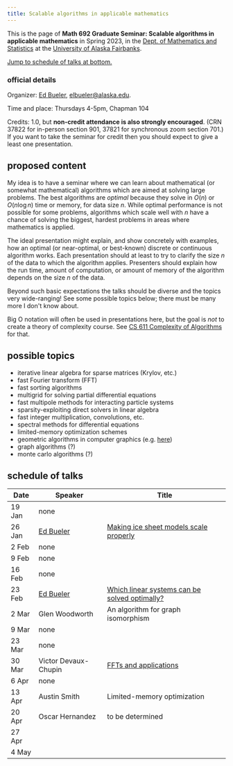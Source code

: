 ```yaml
---
title: Scalable algorithms in applicable mathematics
---
```


This is the page of **Math 692 Graduate Seminar: Scalable algorithms in applicable mathematics** in Spring 2023, in the [Dept. of Mathematics and Statistics](http://www.uaf.edu/dms/) at the [University of Alaska Fairbanks](http://www.uaf.edu/).

[Jump to schedule of talks at bottom.](#schedule)

### official details

Organizer: [Ed Bueler](http://bueler.github.io/), [elbueler@alaska.edu](mailto:elbueler@alaska.edu).

Time and place: Thursdays 4-5pm, Chapman 104

Credits: 1.0, but **non-credit attendance is also strongly encouraged**.  (CRN 37822 for in-person section 901, 37821 for synchronous zoom section 701.)  If you want to take the seminar for credit then you should expect to give a least one presentation.

## proposed content

My idea is to have a seminar where we can learn about mathematical (or somewhat mathematical) algorithms which are aimed at solving large problems.  The best algorithms are *optimal* because they solve in $O(n)$ or $O(n\log n)$ time or memory, for data size $n$.  While optimal performance is not possible for some problems, algorithms which scale well with $n$ have a chance of solving the biggest, hardest problems in areas where mathematics is applied.

The ideal presentation might explain, and show concretely with examples, how an optimal (or near-optimal, or best-known) discrete or continuous algorithm works.  Each presentation should at least to try to clarify the size $n$ of the data to which the algorithm applies.  Presenters should explain how the run time, amount of computation, or amount of memory of the algorithm depends on the size $n$ of the data.

Beyond such basic expectations the talks should be diverse and the topics very wide-ranging!  See some possible topics below; there must be many more I don't know about.

Big O notation will often be used in presentations here, but the goal is *not* to create a theory of complexity course.  See [CS 611 Complexity of Algorithms](https://catalog.uaf.edu/courses/cs/) for that.

## possible topics

  * iterative linear algebra for sparse matrices (Krylov, etc.)
  * fast Fourier transform (FFT)
  * fast sorting algorithms
  * multigrid for solving partial differential equations
  * fast multipole methods for interacting particle systems
  * sparsity-exploiting direct solvers in linear algebra
  * fast integer multiplication, convolutions, etc.
  * spectral methods for differential equations
  * limited-memory optimization schemes
  * geometric algorithms in computer graphics (e.g. [here](https://www.cs.princeton.edu/courses/archive/fall04/cos226/lectures/geometry.4up.pdf))
  * graph algorithms (?)
  * monte carlo algorithms (?)

## <a id="schedule"></a> schedule of talks

| Date   | Speaker         | Title  |
|--------|-----------------|--------|
| 19 Jan | none            |        |
| 26 Jan | [Ed Bueler](https://bueler.github.io/) | [Making ice sheet models scale properly](slides/bueler-oxfordmg2023.pdf) |
| 2 Feb  | none            |        |
| 9 Feb  | none            |        |
| 16 Feb | none            |        |
| 23 Feb | [Ed Bueler](https://bueler.github.io/) | [Which linear systems can be solved optimally?](slides/bueler-optimal-linear.pdf) |
| 2 Mar  | Glen Woodworth  | An algorithm for graph isomorphism |
| 9 Mar  | none            |        |
| 23 Mar | none            |        |
| 30 Mar | Victor Devaux-Chupin | [FFTs and applications](slides/DevauxChupin-fft.pptx) |
| 6 Apr  | none            |        |
| 13 Apr | Austin Smith    | Limited-memory optimization |
| 20 Apr | Oscar Hernandez | to be determined |
| 27 Apr |                 |        |
| 4 May  |                 |        |
